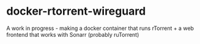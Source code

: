 # docker-rtorrent-wireguard

A work in progress - making a docker container that runs rTorrent + a web 
frontend that works with Sonarr (probably ruTorrent)